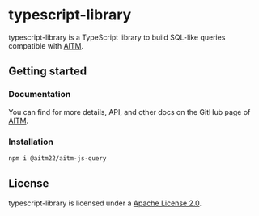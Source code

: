 # typescript-library

typescript-library is a TypeScript library to build SQL-like queries compatible with [AITM](https://github.com/paulbares/aitm).

## Getting started

### Documentation

You can find for more details, API, and other docs on the GitHub page of [AITM](https://github.com/paulbares/aitm/blob/main/QUERY.md).

### Installation

```bash
npm i @aitm22/aitm-js-query
```

## License

typescript-library is licensed under a [Apache License 2.0](https://github.com/paulbares/aitm/blob/main/LICENSE.md).
